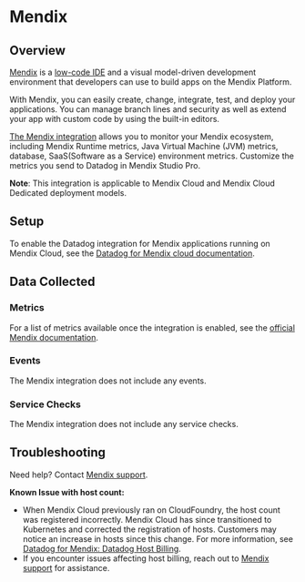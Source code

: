# Mendix

## Overview

[Mendix][1] is a [low-code IDE][2] and a visual model-driven development environment that developers can use to build apps on the Mendix Platform.

With Mendix, you can easily create, change, integrate, test, and deploy your applications. You can manage branch lines and security as well as extend your app with custom code by using the built-in editors.

[The Mendix integration][3] allows you to monitor your Mendix ecosystem, including Mendix Runtime metrics, Java Virtual Machine (JVM) metrics, database, SaaS(Software as a Service) environment metrics. Customize the metrics you send to Datadog in Mendix Studio Pro.

**Note**: This integration is applicable to Mendix Cloud and Mendix Cloud Dedicated deployment models.

## Setup

To enable the Datadog integration for Mendix applications running on Mendix Cloud, see the [Datadog for Mendix cloud documentation][5].


## Data Collected

### Metrics

For a list of metrics available once the integration is enabled, see the [official Mendix documentation][6].

### Events

The Mendix integration does not include any events.

### Service Checks

The Mendix integration does not include any service checks.


## Troubleshooting

Need help? Contact [Mendix support][4].

**Known Issue with host count:**
* When Mendix Cloud previously ran on CloudFoundry, the host count was registered incorrectly. Mendix Cloud has since transitioned to Kubernetes and corrected the registration of hosts. Customers may notice an increase in hosts since this change. For more information, see [Datadog for Mendix: Datadog Host Billing][7]. 
* If you encounter issues affecting host billing, reach out to [Mendix support][4] for assistance. 

[1]: https://mendix.com/
[2]: https://www.mendix.com/blog/a-low-code-leader-composing-the-modern-enterprise-with-mendix/
[3]: https://docs.mendix.com/developerportal/operate/monitoring-with-apm/
[4]: https://support.mendix.com/hc/en-us
[5]: https://docs.mendix.com/developerportal/operate/datadog-metrics/#2-setting-up-datadog-for-your-mendix-app
[6]: https://docs.mendix.com/developerportal/operate/monitoring-with-apm/#environment
[7]: https://docs.mendix.com/developerportal/operate/datadog-metrics/#datadog-host-billing
